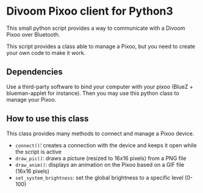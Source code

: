 Divoom Pixoo client for Python3
===============================

This small python script provides a way to communicate with a Divoom Pixoo
over Bluetooth. 

This script provides a class able to manage a Pixoo, but you need to create your
own code to make it work.

Dependencies
------------

Use a third-party software to bind your computer with your pixoo (BlueZ + blueman-applet for instance).
Then you may use this python class to manage your Pixoo.

How to use this class
---------------------

This class provides many methods to connect and manage a Pixoo device.

* `connect()̀`: creates a connection with the device and keeps it open while the script is active
* `draw_pic()`: draws a picture (resized to 16x16 pixels) from a PNG file
* `draw_anim()`: displays an animation on the Pixoo based on a GIF file (16x16 pixels)
* `set_system_brightness`: set the global brightness to a specific level (0-100)


